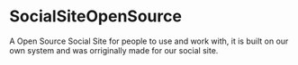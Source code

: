 # SocialSiteOpenSource
A Open Source Social Site for people to use and work with, it is built on our own system and was orriginally made for our social site.

